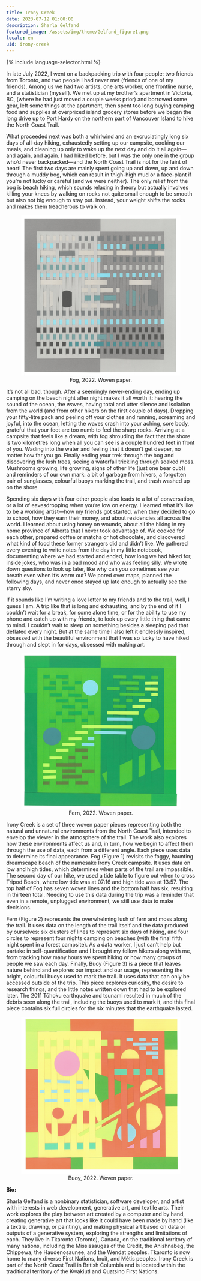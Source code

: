 ```yaml
---
title: Irony Creek
date: 2023-07-12 01:00:00
description: Sharla Gelfand
featured_image: /assets/img/theme/Gelfand_figure1.png
locale: en
uid: irony-creek
---
```


{% include language-selector.html %}

In late July 2022, I went on a backpacking trip with four people: two friends from Toronto, and two people I had never met (friends of one of my friends). Among us we had two artists, one arts worker, one frontline nurse, and a statistician (myself). We met up at my brother’s apartment in Victoria, BC, (where he had just moved a couple weeks prior) and borrowed some gear, left some things at the apartment, then spent too long buying camping food and supplies at overpriced island grocery stores before we began the long drive up to Port Hardy on the northern part of Vancouver Island to hike the North Coast Trail.

What proceeded next was both a whirlwind and an excruciatingly long six days of all-day hiking, exhaustedly setting up our campsite, cooking our meals, and cleaning up only to wake up the next day and do it all again—and again, and again. I had hiked before, but I was the only one in the group who’d never backpacked—and the North Coast Trail is not for the faint of heart! The first two days are mainly spent going up and down, up and down through a muddy bog, which can result in thigh-high mud or a face-plant if you’re not lucky or careful (and we were neither). The only relief from the bog is beach hiking, which sounds relaxing in theory but actually involves killing your knees by walking on rocks not quite small enough to be smooth but also not big enough to stay put. Instead, your weight shifts the rocks and makes them treacherous to walk on.

<center>
<figure>
	<img src="../assets/img/theme/Gelfand_figure1.png" alt="Image of woven paper. There are vertical strips of light grey on the left and dark grey on the right. There are horizontal strips and circles that are light and dark grey, light blue, and dark teal woven through the vertical strips. There is a border of dark grey on the left and light grey on the right, contrasting with the vertical strips.">
    Fog, 2022. Woven paper. 
</figure>
</center>

It’s not all bad, though. After a seemingly never-ending day, ending up camping on the beach night after night makes it all worth it: hearing the sound of the ocean, the waves, having total and utter silence and isolation from the world (and from other hikers on the first couple of days). Dropping your fifty-litre pack and peeling off your clothes and running, screaming and joyful, into the ocean, letting the waves crash into your aching, sore body, grateful that your feet are too numb to feel the sharp rocks. Arriving at a campsite that feels like a dream, with fog shrouding the fact that the shore is two kilometres long when all you can see is a couple hundred feet in front of you. Wading into the water and feeling that it doesn’t get deeper, no matter how far you go. Finally ending your trek through the bog and discovering the lush trees, seeing a waterfall trickling through soaked moss. Mushrooms growing, life growing, signs of other life (just one bear cub!) and reminders of our own mark: a bit of garbage from hikers, a forgotten pair of sunglasses, colourful buoys marking the trail, and trash washed up on the shore.

Spending six days with four other people also leads to a lot of conversation, or a lot of eavesdropping when you’re low on energy. I learned what it’s like to be a working artist—how my friends got started, when they decided to go to school, how they earn their money, and about residencies all across the world. I learned about using honey on wounds, about all the hiking in my home province of Alberta that I never took advantage of. We cooked for each other, prepared coffee or matcha or hot chocolate, and discovered what kind of food these former strangers did and didn’t like. We gathered every evening to write notes from the day in my little notebook, documenting where we had started and ended, how long we had hiked for, inside jokes, who was in a bad mood and who was feeling silly. We wrote down questions to look up later, like why can you sometimes see your breath even when it’s warm out? We pored over maps, planned the following days, and never once stayed up late enough to actually see the starry sky.

If it sounds like I’m writing a love letter to my friends and to the trail, well, I guess I am. A trip like that is long and exhausting, and by the end of it I couldn’t wait for a break, for some alone time, or for the ability to use my phone and catch up with my friends, to look up every little thing that came to mind. I couldn’t wait to sleep on something besides a sleeping pad that deflated every night. But at the same time I also left it endlessly inspired, obsessed with the beautiful environment that I was so lucky to have hiked through and slept in for days, obsessed with making art.

<center>
<figure>
	<img src="../assets/img/theme/Gelfand_figure2.png" alt="Image of woven paper. Left side has dark green border, light green vertical strips, and varying shades of dark and light green and blue as horizontal stripes and circles. Right side colors are somewhat inverted from left side, with a larger diagonal green strip.">
    Fern, 2022. Woven paper.
</figure>
</center>

Irony Creek is a set of three woven paper pieces representing both the natural and unnatural environments from the North Coast Trail, intended to envelop the viewer in the atmosphere of the trail. The work also explores how these environments affect us and, in turn, how we begin to affect them through the use of data, each from a different angle. Each piece uses data to determine its final appearance.
Fog (Figure 1) revisits the foggy, haunting dreamscape beach of the namesake Irony Creek campsite. It uses data on low and high tides, which determines when parts of the trail are impassible. The second day of our hike, we used a tide table to figure out when to cross Tripod Beach, where low tide was at 07:16 and high tide was at 13:57. The top half of Fog has seven woven lines and the bottom half has six, resulting in thirteen total. Needing to use this data during the trip was a reminder that even in a remote, unplugged environment, we still use data to make decisions.

Fern (Figure 2) represents the overwhelming lush of fern and moss along the trail. It uses data on the length of the trail itself and the data produced by ourselves: six clusters of lines to represent six days of hiking, and four circles to represent four nights camping on beaches (with the final fifth night spent in a forest campsite). As a data worker, I just can’t help but partake in self-quantification and I brought my fellow hikers along with me, from tracking how many hours we spent hiking or how many groups of people we saw each day.
Finally, Buoy (Figure 3) is a piece that leaves nature behind and explores our impact and our usage, representing the bright, colourful buoys used to mark the trail. It uses data that can only be accessed outside of the trip. This piece explores curiosity, the desire to research things, and the little notes written down that had to be explored later. The 2011 Tōhoku earthquake and tsunami resulted in much of the debris seen along the trail, including the buoys used to mark it, and this final piece contains six full circles for the six minutes that the earthquake lasted.

<center>
<figure>
	<img src="../assets/img/theme/gelfand_figure3.png" alt="Image of woven paper. Colors are primarily bright yellow, red, and green, with some pink and blue. Blocky border of green, yellow, and red stripes. Vertical yellow stripes on left and vertical red stripes on right. Interwoven horizontal strips of blue and green, with some circles, semi-circles, and triangles.">
    Buoy, 2022. Woven paper.
</figure>
</center>

**Bio:**

Sharla Gelfand is a nonbinary statistician, software developer, and artist with interests in web development, generative art, and textile arts. Their work explores the play between art created by a computer and by hand, creating generative art that looks like it could have been made by hand (like a textile, drawing, or painting), and making physical art based on data or outputs of a generative system, exploring the strengths and limitations of each. They live in Tkaronto (Toronto), Canada, on the traditional territory of many nations, including the Mississaugas of the Credit, the Anishnabeg, the Chippewa, the Haudenosaunee, and the Wendat peoples. Tkaronto is now home to many diverse First Nations, Inuit, and Métis peoples. Irony Creek is part of the North Coast Trail in British Columbia and is located within the traditional territory of the Kwakiutl and Quatsino First Nations.
